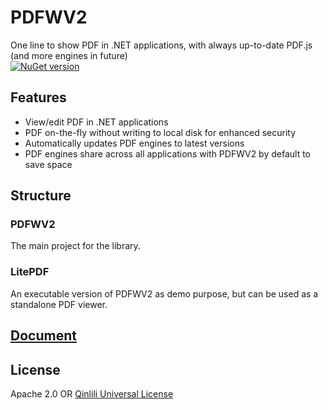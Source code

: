 # PDFWV2
One line to show PDF in .NET applications, with always up-to-date PDF.js (and more engines in future)  
[![NuGet version](https://badge.fury.io/nu/Qinlili.PDFWV2.svg)](https://badge.fury.io/nu/Qinlili.PDFWV2)  

## Features
- View/edit PDF in .NET applications  
- PDF on-the-fly without writing to local disk for enhanced security  
- Automatically updates PDF engines to latest versions  
- PDF engines share across all applications with PDFWV2 by default to save space  

## Structure
### PDFWV2
The main project for the library.  
### LitePDF
An executable version of PDFWV2 as demo purpose, but can be used as a standalone PDF viewer.  

## [Document](Document/README.md)


## License
Apache 2.0 OR [Qinlili Universal License](https://github.com/qinlili23333/QinliliUniversalLicense)  

